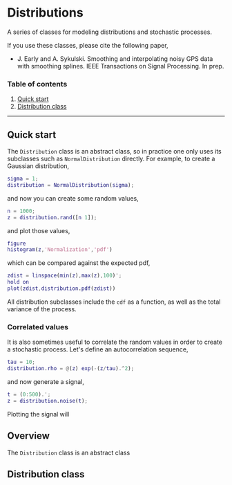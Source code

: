 Distributions 
==============

A series of classes for modeling distributions and stochastic processes.

If you use these classes, please cite the following paper,
- J. Early and A. Sykulski. Smoothing and interpolating noisy GPS data with smoothing splines. IEEE Transactions on Signal Processing. In prep.

### Table of contents
1. [Quick start](#quick-start)
2. [Distribution class](#distribution-class)


------------------------

Quick start
------------

The `Distribution` class is an abstract class, so in practice one only uses its subclasses such as `NormalDistribution` directly. For example, to create a Gaussian distribution,
```matlab
sigma = 1;
distribution = NormalDistribution(sigma);
```
and now you can create some random values,
```matlab
n = 1000;
z = distribution.rand([n 1]);
```
and plot those values,
```matlab
figure
histogram(z,'Normalization','pdf')
```
which can be compared against the expected pdf,
```matlab
zdist = linspace(min(z),max(z),100)';
hold on
plot(zdist,distribution.pdf(zdist))
```
All distribution subclasses include the `cdf` as a function, as well as the total variance of the process.

### Correlated values

It is also sometimes useful to correlate the random values in order to create a stochastic process. Let's define an autocorrelation sequence,
```matlab
tau = 10;
distribution.rho = @(z) exp(-(z/tau).^2);
```
and now generate a signal,
```matlab
t = (0:500).';
z = distribution.noise(t);
```
Plotting the signal will 


Overview
------------

The `Distribution` class is an abstract class


Distribution class
------------



